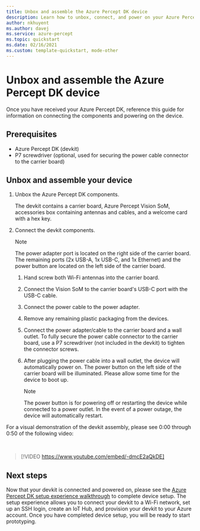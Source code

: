 ```yaml
---
title: Unbox and assemble the Azure Percept DK device
description: Learn how to unbox, connect, and power on your Azure Percept DK
author: nkhuyent
ms.author: davej
ms.service: azure-percept
ms.topic: quickstart
ms.date: 02/16/2021
ms.custom: template-quickstart, mode-other
---
```


# Unbox and assemble the Azure Percept DK device

Once you have received your Azure Percept DK, reference this guide for information on connecting the components and powering on the device.

## Prerequisites

- Azure Percept DK (devkit)
- P7 screwdriver (optional, used for securing the power cable connector to the carrier board)

## Unbox and assemble your device

1. Unbox the Azure Percept DK components.

    The devkit contains a carrier board, Azure Percept Vision SoM, accessories box containing antennas and cables, and a welcome card with a hex key.

1. Connect the devkit components.

    > [!NOTE]
    > The power adapter port is located on the right side of the carrier board. The remaining ports (2x USB-A, 1x USB-C, and 1x Ethernet) and the power button are located on the left side of the carrier board.

    1. Hand screw both Wi-Fi antennas into the carrier board.

    1. Connect the Vision SoM to the carrier board's USB-C port with the USB-C cable.

    1. Connect the power cable to the power adapter.

    1. Remove any remaining plastic packaging from the devices.

    1. Connect the power adapter/cable to the carrier board and a wall outlet. To fully secure the power cable connector to the carrier board, use a P7 screwdriver (not included in the devkit) to tighten the connector screws.

    1. After plugging the power cable into a wall outlet, the device will automatically power on. The power button on the left side of the carrier board will be illuminated. Please allow some time for the device to boot up.

        > [!NOTE]
        > The power button is for powering off or restarting the device while connected to a power outlet. In the event of a power outage, the device will automatically restart.

For a visual demonstration of the devkit assembly, please see 0:00 through 0:50 of the following video:

</br>

> [!VIDEO https://www.youtube.com/embed/-dmcE2aQkDE]

## Next steps

Now that your devkit is connected and powered on, please see the [Azure Percept DK setup experience walkthrough](./quickstart-percept-dk-set-up.md) to complete device setup. The setup experience allows you to connect your devkit to a Wi-Fi network, set up an SSH login, create an IoT Hub, and provision your devkit to your Azure account. Once you have completed device setup, you will be ready to start prototyping.

